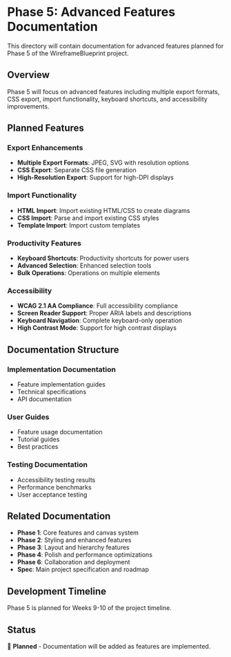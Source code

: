 # Phase 5: Advanced Features Documentation

This directory will contain documentation for advanced features planned for Phase 5 of the WireframeBlueprint project.

## Overview

Phase 5 will focus on advanced features including multiple export formats, CSS export, import functionality, keyboard shortcuts, and accessibility improvements.

## Planned Features

### Export Enhancements
- **Multiple Export Formats**: JPEG, SVG with resolution options
- **CSS Export**: Separate CSS file generation
- **High-Resolution Export**: Support for high-DPI displays

### Import Functionality
- **HTML Import**: Import existing HTML/CSS to create diagrams
- **CSS Import**: Parse and import existing CSS styles
- **Template Import**: Import custom templates

### Productivity Features
- **Keyboard Shortcuts**: Productivity shortcuts for power users
- **Advanced Selection**: Enhanced selection tools
- **Bulk Operations**: Operations on multiple elements

### Accessibility
- **WCAG 2.1 AA Compliance**: Full accessibility compliance
- **Screen Reader Support**: Proper ARIA labels and descriptions
- **Keyboard Navigation**: Complete keyboard-only operation
- **High Contrast Mode**: Support for high contrast displays

## Documentation Structure

### Implementation Documentation
- Feature implementation guides
- Technical specifications
- API documentation

### User Guides
- Feature usage documentation
- Tutorial guides
- Best practices

### Testing Documentation
- Accessibility testing results
- Performance benchmarks
- User acceptance testing

## Related Documentation

- **Phase 1**: Core features and canvas system
- **Phase 2**: Styling and enhanced features
- **Phase 3**: Layout and hierarchy features
- **Phase 4**: Polish and performance optimizations
- **Phase 6**: Collaboration and deployment
- **Spec**: Main project specification and roadmap

## Development Timeline

Phase 5 is planned for Weeks 9-10 of the project timeline.

## Status

🔄 **Planned** - Documentation will be added as features are implemented. 